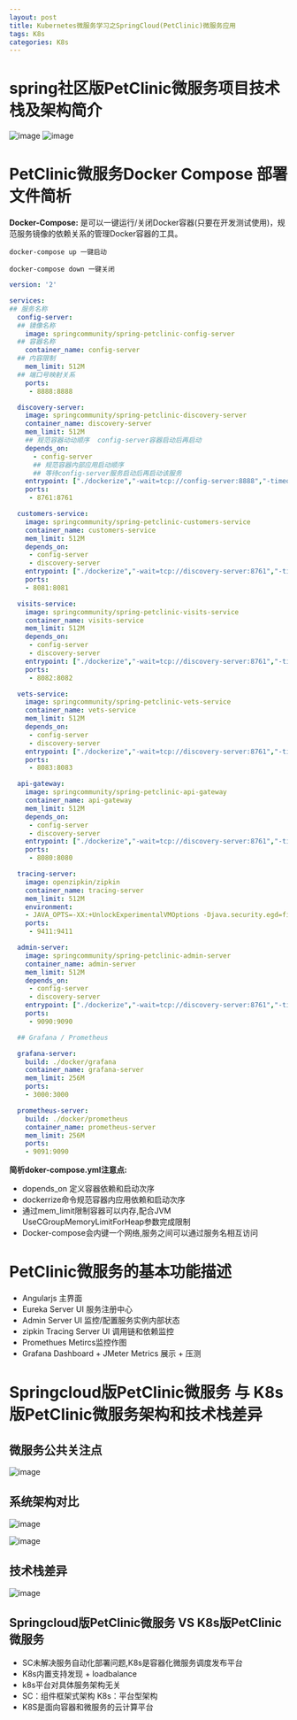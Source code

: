 ```yaml
---
layout: post
title: Kubernetes微服务学习之SpringCloud(PetClinic)微服务应用
tags: K8s
categories: K8s
---
```

# spring社区版PetClinic微服务项目技术栈及架构简介
![image](http://oss.longmarch.work/k8s-1-1.png)
![image](http://oss.longmarch.work/k8s-1-2.png)

# PetClinic微服务Docker Compose 部署文件简析
**Docker-Compose:**
是可以一键运行/关闭Docker容器(只要在开发测试使用)，规范服务镜像的依赖关系的管理Docker容器的工具。

    docker-compose up 一键启动

    docker-compose down 一键关闭
```yaml
version: '2'

services:
## 服务名称
  config-server:
  ## 镜像名称
    image: springcommunity/spring-petclinic-config-server
  ## 容器名称  
    container_name: config-server
  ## 内容限制    
    mem_limit: 512M
  ## 端口号映射关系    
    ports:
     - 8888:8888

  discovery-server:
    image: springcommunity/spring-petclinic-discovery-server
    container_name: discovery-server
    mem_limit: 512M
    ## 规范容器动动顺序  config-server容器启动后再启动
    depends_on:
      - config-server
      ## 规范容器内部应用启动顺序
      ## 等待config-server服务启动后再启动该服务 
    entrypoint: ["./dockerize","-wait=tcp://config-server:8888","-timeout=60s","--","java", "-XX:+UnlockExperimentalVMOptions", "-XX:+UseCGroupMemoryLimitForHeap", "-Djava.security.egd=file:/dev/./urandom","-jar","/app.jar"]
    ports:
     - 8761:8761

  customers-service:
    image: springcommunity/spring-petclinic-customers-service
    container_name: customers-service
    mem_limit: 512M
    depends_on:
     - config-server
     - discovery-server
    entrypoint: ["./dockerize","-wait=tcp://discovery-server:8761","-timeout=60s","--","java", "-XX:+UnlockExperimentalVMOptions", "-XX:+UseCGroupMemoryLimitForHeap", "-Djava.security.egd=file:/dev/./urandom","-jar","/app.jar"]
    ports:
    - 8081:8081

  visits-service:
    image: springcommunity/spring-petclinic-visits-service
    container_name: visits-service
    mem_limit: 512M
    depends_on:
     - config-server
     - discovery-server
    entrypoint: ["./dockerize","-wait=tcp://discovery-server:8761","-timeout=60s","--","java", "-XX:+UnlockExperimentalVMOptions", "-XX:+UseCGroupMemoryLimitForHeap", "-Djava.security.egd=file:/dev/./urandom","-jar","/app.jar"]
    ports:
     - 8082:8082

  vets-service:
    image: springcommunity/spring-petclinic-vets-service
    container_name: vets-service
    mem_limit: 512M
    depends_on:
     - config-server
     - discovery-server
    entrypoint: ["./dockerize","-wait=tcp://discovery-server:8761","-timeout=60s","--","java", "-XX:+UnlockExperimentalVMOptions", "-XX:+UseCGroupMemoryLimitForHeap", "-Djava.security.egd=file:/dev/./urandom","-jar","/app.jar"]
    ports:
     - 8083:8083

  api-gateway:
    image: springcommunity/spring-petclinic-api-gateway
    container_name: api-gateway
    mem_limit: 512M
    depends_on:
     - config-server
     - discovery-server
    entrypoint: ["./dockerize","-wait=tcp://discovery-server:8761","-timeout=60s","--","java", "-XX:+UnlockExperimentalVMOptions", "-XX:+UseCGroupMemoryLimitForHeap", "-Djava.security.egd=file:/dev/./urandom","-jar","/app.jar"]
    ports:
     - 8080:8080

  tracing-server:
    image: openzipkin/zipkin
    container_name: tracing-server
    mem_limit: 512M
    environment:
    - JAVA_OPTS=-XX:+UnlockExperimentalVMOptions -Djava.security.egd=file:/dev/./urandom
    ports:
     - 9411:9411

  admin-server:
    image: springcommunity/spring-petclinic-admin-server
    container_name: admin-server
    mem_limit: 512M
    depends_on:
     - config-server
     - discovery-server
    entrypoint: ["./dockerize","-wait=tcp://discovery-server:8761","-timeout=60s","--","java", "-XX:+UnlockExperimentalVMOptions", "-XX:+UseCGroupMemoryLimitForHeap", "-Djava.security.egd=file:/dev/./urandom","-jar","/app.jar"]
    ports:
     - 9090:9090

  ## Grafana / Prometheus

  grafana-server:
    build: ./docker/grafana
    container_name: grafana-server
    mem_limit: 256M
    ports:
    - 3000:3000

  prometheus-server:
    build: ./docker/prometheus
    container_name: prometheus-server
    mem_limit: 256M
    ports:
    - 9091:9090

```

**简析doker-compose.yml注意点:**

- dopends_on 定义容器依赖和启动次序
- dockerrize命令规范容器内应用依赖和启动次序
- 通过mem_limit限制容器可以内存,配合JVM UseCGroupMemoryLimitForHeap参数完成限制
- Docker-compose会内键一个网络,服务之间可以通过服务名相互访问

# PetClinic微服务的基本功能描述
- Angularjs 主界面
- Eureka Server UI 服务注册中心
- Admin Server UI 监控/配置服务实例内部状态
- zipkin Tracing Server UI 调用链和依赖监控
- Promethues Metircs监控作图
- Grafana Dashboard + JMeter Metrics 展示 + 压测


# Springcloud版PetClinic微服务 与 K8s版PetClinic微服务架构和技术栈差异

## 微服务公共关注点
![image](http://oss.longmarch.work/k8s-1-3.png)

## 系统架构对比

![image](http://oss.longmarch.work/k8s-1-4.png)

![image](http://oss.longmarch.work/k8s-1-7.png)

## 技术栈差异

![image](http://oss.longmarch.work/k8s-1-6.png)

## Springcloud版PetClinic微服务 VS K8s版PetClinic微服务
- SC未解决服务自动化部署问题,K8s是容器化微服务调度发布平台
- K8s内置支持发现 + loadbalance
- k8s平台对具体服务架构无关
- SC：组件框架式架构 K8s：平台型架构
- K8S是面向容器和微服务的云计算平台




